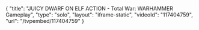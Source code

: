 {
    "title": "JUICY DWARF ON ELF ACTION - Total War: WARHAMMER Gameplay",
    "type": "solo",
    "layout": "iframe-static",
    "videoId": "117404759",
    "url": "\/tvpembed\/117404759"
}